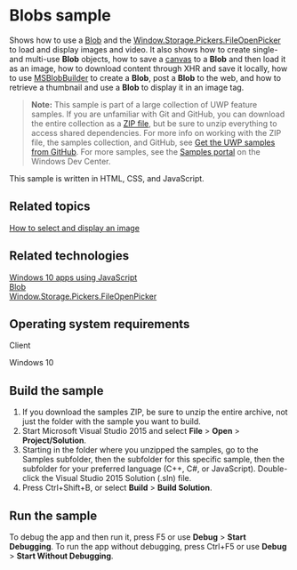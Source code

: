﻿<!---
  category: Data
  samplefwlink: http://go.microsoft.com/fwlink/p/?LinkId=620573
--->

# Blobs sample

Shows how to use a [Blob](http://msdn.microsoft.com/library/windows/apps/hh453178) and the 
[Window.Storage.Pickers.FileOpenPicker](http://msdn.microsoft.com/library/windows/apps/br207847) to load and display images and video. 
It also shows how to create single- and multi-use **Blob** objects, how to save a [canvas](http://msdn.microsoft.com/library/windows/apps/hh465734) 
to a **Blob** and then load it as an image, how to download content through XHR and save it locally, how to use 
[MSBlobBuilder](http://msdn.microsoft.com/library/windows/apps/hh779016) to create a **Blob**, post a **Blob** to the web, and how to retrieve a 
thumbnail and use a **Blob** to display it in an image tag.

> **Note:** This sample is part of a large collection of UWP feature samples. 
> If you are unfamiliar with Git and GitHub, you can download the entire collection as a 
> [ZIP file](https://github.com/Microsoft/Windows-universal-samples/archive/master.zip), but be 
> sure to unzip everything to access shared dependencies. For more info on working with the ZIP file, 
> the samples collection, and GitHub, see [Get the UWP samples from GitHub](https://aka.ms/ovu2uq). 
> For more samples, see the [Samples portal](https://aka.ms/winsamples) on the Windows Dev Center. 

This sample is written in HTML, CSS, and JavaScript.

Related topics
--------------

[How to select and display an image](http://msdn.microsoft.com/library/windows/apps/hh465499)  

Related technologies
--------------------

[Windows 10 apps using JavaScript](http://msdn.microsoft.com/library/windows/apps/br211385)  
[Blob](http://msdn.microsoft.com/library/windows/apps/hh453178)  
[Window.Storage.Pickers.FileOpenPicker](http://msdn.microsoft.com/library/windows/apps/br207847)  

Operating system requirements
-----------------------------

Client

Windows 10

Build the sample
----------------

1. If you download the samples ZIP, be sure to unzip the entire archive, not just the folder with the sample you want to build. 
2. Start Microsoft Visual Studio 2015 and select **File** \> **Open** \> **Project/Solution**.
3. Starting in the folder where you unzipped the samples, go to the Samples subfolder, then the subfolder for this specific sample, then the subfolder for your preferred language (C++, C#, or JavaScript). Double-click the Visual Studio 2015 Solution (.sln) file.
4. Press Ctrl+Shift+B, or select **Build** \> **Build Solution**.

Run the sample
--------------

To debug the app and then run it, press F5 or use **Debug** \> **Start Debugging**. To run the app without debugging, press Ctrl+F5 or use **Debug** \> **Start Without Debugging**.

